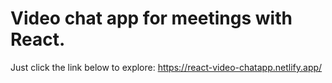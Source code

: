 # Video chat app for meetings with React.
 Just click the link below to explore:
  https://react-video-chatapp.netlify.app/
